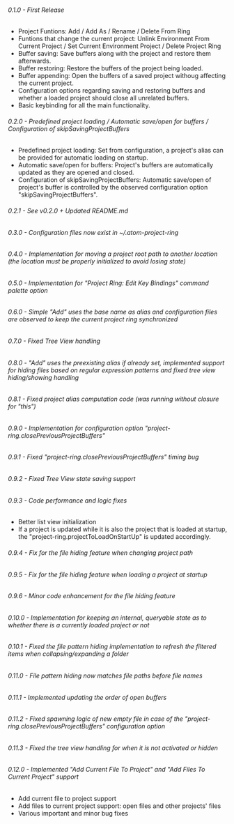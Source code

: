 ###### 0.1.0 - First Release
* Project Funtions: Add / Add As / Rename / Delete From Ring
* Funtions that change the current project: Unlink Environment From Current Project / Set Current Environment Project / Delete Project Ring
* Buffer saving: Save buffers along with the project and restore them afterwards.
* Buffer restoring: Restore the buffers of the project being loaded.
* Buffer appending: Open the buffers of a saved project withoug affecting the current project.
* Configuration options regarding saving and restoring buffers and whether a loaded project should close all unrelated buffers.
* Basic keybinding for all the main functionality.

###### 0.2.0 - Predefined project loading / Automatic save/open for buffers / Configuration of skipSavingProjectBuffers
* Predefined project loading: Set from configuration, a project's alias can be provided for automatic loading on startup.
* Automatic save/open for buffers: Project's buffers are automatically updated as they are opened and closed.
* Configuration of skipSavingProjectBuffers: Automatic save/open of project's buffer is controlled by the observed configuration option "skipSavingProjectBuffers".

###### 0.2.1 - See v0.2.0 + Updated README.md

###### 0.3.0 - Configuration files now exist in ~/.atom-project-ring

###### 0.4.0 - Implementation for moving a project root path to another location (the location must be properly initialized to avoid losing state)

###### 0.5.0 - Implementation for "Project Ring: Edit Key Bindings" command palette option

###### 0.6.0 - Simple "Add" uses the base name as alias and configuration files are observed to keep the current project ring synchronized

###### 0.7.0 - Fixed Tree View handling

###### 0.8.0 - "Add" uses the preexisting alias if already set, implemented support for hiding files based on regular expression patterns and fixed tree view hiding/showing handling

###### 0.8.1 - Fixed project alias computation code (was running without closure for "this")

###### 0.9.0 - Implementation for configuration option "project-ring.closePreviousProjectBuffers"

###### 0.9.1 - Fixed "project-ring.closePreviousProjectBuffers" timing bug

###### 0.9.2 - Fixed Tree View state saving support

###### 0.9.3 - Code performance and logic fixes
* Better list view initialization
* If a project is updated while it is also the project that is loaded at startup, the "project-ring.projectToLoadOnStartUp" is updated accordingly.

###### 0.9.4 - Fix for the file hiding feature when changing project path

###### 0.9.5 - Fix for the file hiding feature when loading a project at startup

###### 0.9.6 - Minor code enhancement for the file hiding feature

###### 0.10.0 - Implementation for keeping an internal, queryable state as to whether there is a currently loaded project or not

###### 0.10.1 - Fixed the file pattern hiding implementation to refresh the filtered items when collapsing/expanding a folder

###### 0.11.0 - File pattern hiding now matches file paths before file names

###### 0.11.1 - Implemented updating the order of open buffers

###### 0.11.2 - Fixed spawning logic of new empty file in case of the "project-ring.closePreviousProjectBuffers" configuration option

###### 0.11.3 - Fixed the tree view handling for when it is not activated or hidden

###### 0.12.0 - Implemented "Add Current File To Project" and "Add Files To Current Project" support
* Add current file to project support
* Add files to current project support: open files and other projects' files
* Various important and minor bug fixes
